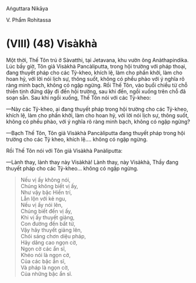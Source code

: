 Aṅguttara Nikāya

V. Phẩm Rohitassa

# (VIII) (48) Visàkhà

Một thời, Thế Tôn trú ở Sàvatthi, tại Jetavana, khu vườn ông Anàthapindika. Lúc bấy giờ, Tôn giả Visàkhà Pancàliputta, trong hội trường với pháp thoại, đang thuyết pháp cho các Tỷ-kheo, khích lệ, làm cho phấn khởi, làm cho hoan hỷ, với lời nói lịch sự, thông suốt, không có phều phào với ý nghĩa rõ ràng minh bạch, không có ngập ngừng. Rồi Thế Tôn, vào buổi chiều từ chỗ thiền tịnh đứng dậy đi đến hội trường, sau khi đến, ngồi xuống trên chỗ đã soạn sẵn. Sau khi ngồi xuống, Thế Tôn nói với các Tỷ-kheo:

—Này các Tỷ-kheo, ai đang thuyết pháp trong hội trường cho các Tỷ-kheo, khích lệ, làm cho phấn khởi, làm cho hoan hỷ, với lời nói lịch sự, thông suốt, không có phều phào, với ý nghĩa rõ ràng minh bạch, không có ngập ngừng?

—Bạch Thế Tôn, Tôn giả Visàkhà Pancàliputta đang thuyết pháp trong hội trường cho các Tỷ kheo, khích lệ.... không có ngập ngừng.

Rồi Thế Tôn nói với Tôn giả Visàkhà Panàliputta:

—Lành thay, lành thay này Visàkhà! Lành thay, này Visàkhà, Thầy đang thuyết pháp cho các Tỷ-kheo... không có ngập ngừng.

> Nếu vị ấy không nói,  
> Chúng không biết vị ấy,  
> Như vậy bậc Hiền trí,  
> Lẫn lộn với kẻ ngu,  
> Nếu vị ấy nói lên,  
> Chúng biết đến vị ấy,  
> Khi vị ấy thuyết giảng,  
> Con đường đến bất tử,  
> Vậy hãy thuyết giảng lên,  
> Chói sáng chơn diệu pháp,  
> Hãy dâng cao ngọn cờ,  
> Ngọn cờ các ẩn sĩ,  
> Khéo nói là ngọn cờ,  
> Của các bậc ẩn sĩ,  
> Và pháp là ngọn cờ,  
> Của những bậc ẩn sĩ.

